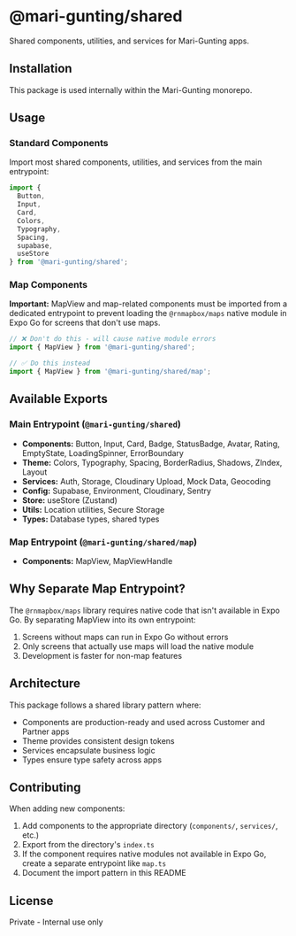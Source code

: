 # @mari-gunting/shared

Shared components, utilities, and services for Mari-Gunting apps.

## Installation

This package is used internally within the Mari-Gunting monorepo.

## Usage

### Standard Components

Import most shared components, utilities, and services from the main entrypoint:

```typescript
import { 
  Button, 
  Input, 
  Card,
  Colors,
  Typography,
  Spacing,
  supabase,
  useStore
} from '@mari-gunting/shared';
```

### Map Components

**Important:** MapView and map-related components must be imported from a dedicated entrypoint to prevent loading the `@rnmapbox/maps` native module in Expo Go for screens that don't use maps.

```typescript
// ❌ Don't do this - will cause native module errors
import { MapView } from '@mari-gunting/shared';

// ✅ Do this instead
import { MapView } from '@mari-gunting/shared/map';
```

## Available Exports

### Main Entrypoint (`@mari-gunting/shared`)

- **Components:** Button, Input, Card, Badge, StatusBadge, Avatar, Rating, EmptyState, LoadingSpinner, ErrorBoundary
- **Theme:** Colors, Typography, Spacing, BorderRadius, Shadows, ZIndex, Layout
- **Services:** Auth, Storage, Cloudinary Upload, Mock Data, Geocoding
- **Config:** Supabase, Environment, Cloudinary, Sentry
- **Store:** useStore (Zustand)
- **Utils:** Location utilities, Secure Storage
- **Types:** Database types, shared types

### Map Entrypoint (`@mari-gunting/shared/map`)

- **Components:** MapView, MapViewHandle

## Why Separate Map Entrypoint?

The `@rnmapbox/maps` library requires native code that isn't available in Expo Go. By separating MapView into its own entrypoint:

1. Screens without maps can run in Expo Go without errors
2. Only screens that actually use maps will load the native module
3. Development is faster for non-map features

## Architecture

This package follows a shared library pattern where:

- Components are production-ready and used across Customer and Partner apps
- Theme provides consistent design tokens
- Services encapsulate business logic
- Types ensure type safety across apps

## Contributing

When adding new components:

1. Add components to the appropriate directory (`components/`, `services/`, etc.)
2. Export from the directory's `index.ts`
3. If the component requires native modules not available in Expo Go, create a separate entrypoint like `map.ts`
4. Document the import pattern in this README

## License

Private - Internal use only
